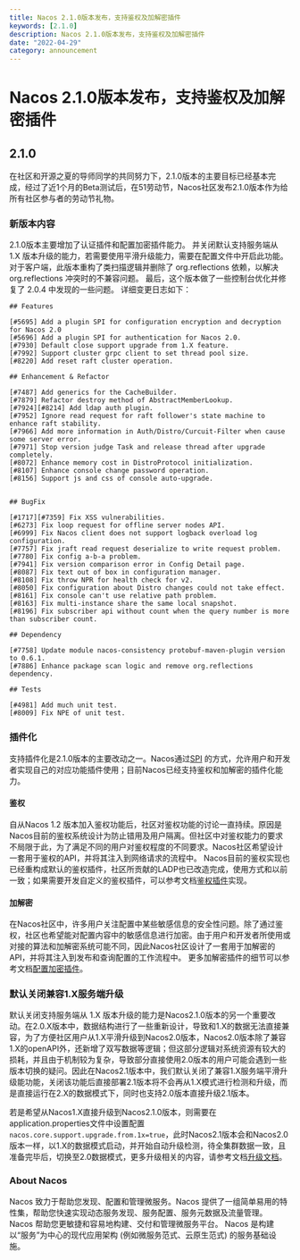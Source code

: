 ```yaml
---
title: Nacos 2.1.0版本发布，支持鉴权及加解密插件
keywords: [2.1.0]
description: Nacos 2.1.0版本发布，支持鉴权及加解密插件
date: "2022-04-29"
category: announcement
---
```

# Nacos 2.1.0版本发布，支持鉴权及加解密插件

## 2.1.0

在社区和开源之夏的导师同学的共同努力下，2.1.0版本的主要目标已经基本完成，经过了近1个月的Beta测试后，在51劳动节，Nacos社区发布2.1.0版本作为给所有社区参与者的劳动节礼物。

### 新版本内容

2.1.0版本主要增加了认证插件和配置加密插件能力。 并关闭默认支持服务端从 1.X 版本升级的能力，若需要使用平滑升级能力，需要在配置文件中开启此功能。
对于客户端，此版本重构了类扫描逻辑并删除了 org.reflections 依赖，以解决 org.reflections 冲突时的不兼容问题。
最后，这个版本做了一些控制台优化并修复了 2.0.4 中发现的一些问题。
详细变更日志如下：

```
## Features

[#5695] Add a plugin SPI for configuration encryption and decryption for Nacos 2.0
[#5696] Add a plugin SPI for authentication for Nacos 2.0.
[#7930] Default close support upgrade from 1.X feature.
[#7992] Support cluster grpc client to set thread pool size.
[#8220] Add reset raft cluster operation.

## Enhancement & Refactor

[#7487] Add generics for the CacheBuilder.
[#7879] Refactor destroy method of AbstractMemberLookup.
[#7924][#8214] Add ldap auth plugin.
[#7952] Ignore read request for raft follower's state machine to enhance raft stability.
[#7966] Add more information in Auth/Distro/Curcuit-Filter when cause some server error.
[#7971] Stop version judge Task and release thread after upgrade completely.
[#8072] Enhance memory cost in DistroProtocol initialization.
[#8107] Enhance console change password operation.
[#8156] Support js and css of console auto-upgrade. 


## BugFix

[#1717][#7359] Fix XSS vulnerabilities.
[#6273] Fix loop request for offline server nodes API.
[#6999] Fix Nacos client does not support logback overload log configuration.
[#7757] Fix jraft read request deserialize to write request problem. 
[#7780] Fix config a-b-a problem.
[#7941] Fix version comparison error in Config Detail page.
[#8087] Fix text out of box in configuration manager.
[#8108] Fix throw NPR for health check for v2.
[#8050] Fix configuration about Distro changes could not take effect.
[#8161] Fix console can't use relative path problem.
[#8163] Fix multi-instance share the same local snapshot.
[#8196] Fix subscriber api without count when the query number is more than subscriber count.

## Dependency

[#7758] Update module nacos-consistency protobuf-maven-plugin version to 0.6.1.
[#7886] Enhance package scan logic and remove org.reflections dependency.

## Tests

[#4981] Add much unit test.
[#8009] Fix NPE of unit test. 
```

### 插件化

支持插件化是2.1.0版本的主要改动之一。Nacos通过[SPI](https://docs.oracle.com/javase/tutorial/sound/SPI-intro.html) 的方式，允许用户和开发者实现自己的对应功能插件使用；目前Nacos已经支持鉴权和加解密的插件化能力。

#### 鉴权

自从Nacos 1.2 版本加入鉴权功能后，社区对鉴权功能的讨论一直持续。原因是Nacos目前的鉴权系统设计为防止错用及用户隔离。但社区中对鉴权能力的要求不局限于此，为了满足不同的用户对鉴权程度的不同要求。Nacos社区希望设计一套用于鉴权的API，并将其注入到网络请求的流程中。 
Nacos目前的鉴权实现也已经重构成默认的鉴权插件，社区所贡献的LADP也已改造完成，使用方式和以前一致；如果需要开发自定义的鉴权插件，可以参考文档[鉴权插件](https://nacos.io/docs/v2/plugin/auth-plugin/)实现。

#### 加解密

在Nacos社区中，许多用户关注配置中某些敏感信息的安全性问题。除了通过鉴权，社区也希望能对配置内容中的敏感信息进行加密。由于用户和开发者所使用或对接的算法和加解密系统可能不同，因此Nacos社区设计了一套用于加解密的API，并将其注入到发布和查询配置的工作流程中。 更多加解密插件的细节可以参考文档[配置加密插件](https://nacos.io/docs/v2/plugin/config-encryption-plugin/)。

### 默认关闭兼容1.X服务端升级

默认关闭支持服务端从 1.X 版本升级的能力是Nacos2.1.0版本的另一个重要改动。在2.0.X版本中，数据结构进行了一些重新设计，导致和1.X的数据无法直接兼容，为了方便社区用户从1.X平滑升级到Nacos2.0版本，Nacos2.0版本除了兼容1.X的openAPI外，还新增了双写数据等逻辑；但这部分逻辑对系统资源有较大的损耗，并且由于机制较为复杂，导致部分直接使用2.0版本的用户可能会遇到一些版本切换的疑问。因此在Nacos2.1版本中，我们默认关闭了兼容1.X服务端平滑升级能功能，关闭该功能后直接部署2.1版本将不会再从1.X模式进行检测和升级，而是直接运行在2.X的数据模式下，同时也支持2.0版本直接升级2.1版本。

若是希望从Nacos1.X直接升级到Nacos2.1.0版本，则需要在application.properties文件中设置配置`nacos.core.support.upgrade.from.1x=true`，此时Nacos2.1版本会和Nacos2.0版本一样，以1.X的数据模式启动，并开始自动升级检测，待全集群数据一致，且准备完毕后，切换至2.0数据模式，更多升级相关的内容，请参考文档[升级文档](https://nacos.io/docs/v2/upgrading/200-upgrading/)。

### About Nacos

Nacos 致力于帮助您发现、配置和管理微服务。Nacos 提供了一组简单易用的特性集，帮助您快速实现动态服务发现、服务配置、服务元数据及流量管理。
Nacos 帮助您更敏捷和容易地构建、交付和管理微服务平台。 Nacos 是构建以“服务”为中心的现代应用架构 (例如微服务范式、云原生范式) 的服务基础设施。
